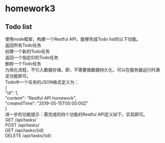 # homework3 
## Todo list
使用node框架，构建一个Restful API，能够完成Todo list的以下功能。  
返回所有Todo任务  
创建一个新的Todo任务  
返回一个指定ID的Todo任务  
删除一个Todo任务   
为简化流程，不引入数据存储，即，不需要做数据持久化，可以在服务器运行时满足功能即可。    
Todo中一个任务的JSON格式定义为：   
  {   
    "id": 1,  
    "content": "Restful API homework",   
    "createdTime": "2019-05-15T00:00:00Z"   
  }   
进一步的功能提示：需完成的四个功能的Restful API定义如下，实现即可。   
GET /api/tasks/   
POST /api/tasks/   
GET /api/tasks/{id}  
DELETE /api/tasks/{id}  

